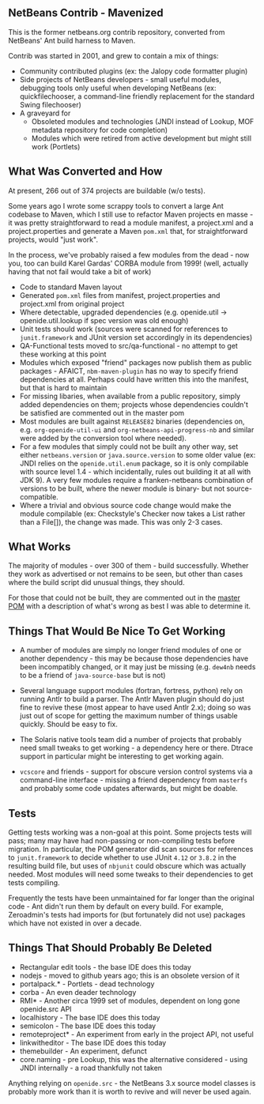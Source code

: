 NetBeans Contrib - Mavenized
----------------------------

This is the former netbeans.org contrib repository, converted from NetBeans' Ant build harness to Maven.

Contrib was started in 2001, and grew to contain a mix of things:

 * Community contributed plugins (ex: the Jalopy code formatter plugin)
 * Side projects of NetBeans developers - small useful modules, debugging tools only useful when developing NetBeans (ex: quickfilechooser, a command-line friendly replacement for the standard Swing filechooser)
 * A graveyard for
   * Obsoleted modules and technologies (JNDI instead of Lookup, MOF metadata repository for code completion)
   * Modules which were retired from active development but might still work (Portlets)


What Was Converted and How
------------------------

At present, 266 out of 374 projects are buildable (w/o tests).

Some years ago I wrote some scrappy tools to convert a large Ant codebase to Maven, which I still use to refactor Maven projects en masse - it was pretty straightforward to read a module manifest, a project.xml and a project.properties and generate a Maven `pom.xml` that, for straightforward projects, would "just work".

In the process, we've probably raised a few modules from the dead - now you, too can build Karel Gardas' CORBA module from 1999! (well, actually having that not fail would take a bit of work)

 * Code to standard Maven layout
 * Generated `pom.xml` files from manifest, project.properties and project.xml from original project
 * Where detectable, upgraded dependencies (e.g. openide.util -> openide.util.lookup if spec version was old enough)
 * Unit tests should work (sources were scanned for references to `junit.framework` and JUnit version set accordingly in its dependencies)
 * QA-Functional tests moved to src/qa-functional - no attempt to get these working at this point
 * Modules which exposed "friend" packages now publish them as public packages - AFAICT, `nbm-maven-plugin` has no way to specify friend dependencies at all.  Perhaps could have written this into the manifest, but that is hard to maintain
 * For missing libaries, when available from a public repository, simply added dependencies on them; projects whose dependencies couldn't be satisfied are commented out in the master pom
 * Most modules are built against `RELEASE82` binaries (dependencies on, e.g. `org-openide-util-ui` and `org-netbeans-api-progress-nb` and similar were added by the conversion tool where needed).
 * For a few modules that simply could not be built any other way, set either `netbeans.version` or `java.source.version` to some older value (ex: JNDI relies on the `openide.util.enum` package, so it is only compilable with source level 1.4 - which incidentally, rules out building it at all with JDK 9).  A very few modules require a franken-netbeans combination of versions to be built, where the newer module is binary- but not source-compatible.
 * Where a trivial and obvious source code change would make the module compilable (ex: Checkstyle's Checker now takes a List<File> rather than a File[]), the change was made.  This was only 2-3 cases.


What Works
---------

The majority of modules - over 300 of them - build successfully.  Whether they work as advertised or not remains to be seen, but other than cases where the build script did unusual things, they should.

For those that could not be built, they are commented out in the [master POM](pom.xml) with a description of what's wrong as best I was able to determine it.


Things That Would Be Nice To Get Working
-------------------------------------

 * A number of modules are simply no longer friend modules of one or another dependency - this may be because those dependencies have been incompatibly changed, or it may just be missing (e.g. `dew4nb` needs to be a friend of `java-source-base` but is not)

 * Several language support modules (fortran, fortress, python) rely on running Antlr to build a parser.  The Antlr Maven plugin should do just fine to revive these (most appear to have used Antlr 2.x); doing so was just out of scope for getting the maximum number of things usable quickly.  Should be easy to fix.

 * The Solaris native tools team did a number of projects that probably need small tweaks to get working - a dependency here or there.  Dtrace support in particular might be interesting to get working again.

 * `vcscore` and friends - support for obscure version control systems via a command-line interface - missing a friend dependency from `masterfs` and probably some code updates afterwards, but might be doable.


Tests
----

Getting tests working was a non-goal at this point.  Some projects tests will pass; many may have had non-passing or non-compiling tests before migration.  In particular, the POM generator did scan sources for references to `junit.framework` to decide whether to use JUnit `4.12` or `3.8.2` in the resulting build file, but uses of `nbjunit` could obscure which was actually needed.  Most modules will need some tweaks to their dependencies to get tests compiling.

Frequently the tests have been unmaintained for far longer than the original code - Ant didn't run them by default on every build.  For example, Zeroadmin's tests had imports for (but fortunately did not use) packages which have not existed in over a decade.


Things That Should Probably Be Deleted
-----------------------------------

 * Rectangular edit tools - the base IDE does this today
 * nodejs - moved to github years ago; this is an obsolete version of it
 * portalpack.* - Portlets - dead technology
 * corba - An even deader technology
 * RMI* - Another circa 1999 set of modules, dependent on long gone openide.src API
 * localhistory - The base IDE does this today
 * semicolon - The base IDE does this today
 * remoteproject* - An experiment from early in the project API, not useful
 * linkwitheditor - The base IDE does this today
 * themebuilder - An experiment, defunct
 * core.naming - pre Lookup, this was the alternative considered - using JNDI internally - a road thankfully not taken

Anything relying on `openide.src` - the NetBeans 3.x source model classes is probably more work than it is worth to revive and will never be used again.



